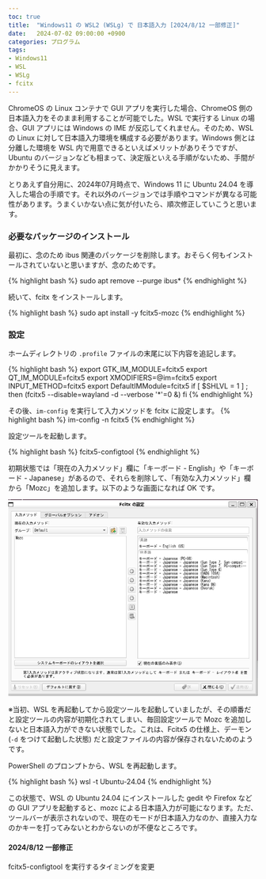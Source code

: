 ```yaml
---
toc: true
title:  "Windows11 の WSL2 (WSLg) で 日本語入力 [2024/8/12 一部修正]"
date:   2024-07-02 09:00:00 +0900
categories: プログラム
tags:
- Windows11
- WSL
- WSLg
- fcitx
---
```

ChromeOS の Linux コンテナで GUI アプリを実行した場合、ChromeOS 側の日本語入力をそのまま利用することが可能でした。WSL で実行する Linux の場合、GUI アプリには Windows の IME が反応してくれません。そのため、WSL の Linux に対して日本語入力環境を構成する必要があります。Windows 側とは分離した環境を WSL 内で用意できるといえばメリットがありそうですが、Ubuntu のバージョンなども相まって、決定版といえる手順がないため、手間がかかりそうに見えます。

とりあえず自分用に、2024年07月時点で、Windows 11 に Ubuntu 24.04 を導入した場合の手順です。それ以外のバージョンでは手順やコマンドが異なる可能性があります。うまくいかない点に気が付いたら、順次修正していこうと思います。

### 必要なパッケージのインストール
最初に、念のため ibus 関連のパッケージを削除します。おそらく何もインストールされていないと思いますが、念のためです。

{% highlight bash %}
sudo apt remove --purge ibus*
{% endhighlight %}

続いて、fcitx をインストールします。

{% highlight bash %}
sudo apt install -y fcitx5-mozc
{% endhighlight %}


### 設定

ホームディレクトリの `.profile` ファイルの末尾に以下内容を追記します。

{% highlight bash %}
export GTK_IM_MODULE=fcitx5
export QT_IM_MODULE=fcitx5
export XMODIFIERS=@im=fcitx5
export INPUT_METHOD=fcitx5
export DefaultIMModule=fcitx5
if [ $SHLVL = 1 ] ; then
  (fcitx5 --disable=wayland -d --verbose '*'=0 &)
fi
{% endhighlight %}

その後、`im-config` を実行して入力メソッドを fcitx に設定します。
{% highlight bash %}
im-config -n fcitx5
{% endhighlight %}

設定ツールを起動します。

{% highlight bash %}
fcitx5-configtool
{% endhighlight %}

初期状態では「現在の入力メソッド」欄に「キーボード - English」や「キーボード - Japanese」があるので、それらを削除して、「有効な入力メソッド」欄から「Mozc」を追加します。以下のような画面になれば OK です。

![configtool][img1]

※当初、WSL を再起動してから設定ツールを起動していましたが、その順番だと設定ツールの内容が初期化されてしまい、毎回設定ツールで Mozc を追加しないと日本語入力ができない状態でした。これは、Fcitx5 の仕様上、デーモン (`-d` をつけて起動した状態) だと設定ファイルの内容が保存されないためのようです。

PowerShell のプロンプトから、WSL を再起動します。

{% highlight bash %}
wsl -t Ubuntu-24.04
{% endhighlight %}

この状態で、WSL の Ubuntu 24.04 にインストールした gedit や Firefox などの GUI アプリを起動すると、mozc による日本語入力が可能になります。ただ、ツールバーが表示されないので、現在のモードが日本語入力なのか、直接入力なのかキーを打ってみないとわからないのが不便なところです。

#### 2024/8/12 一部修正
fcitx5-configtool を実行するタイミングを変更


[img1]:/assets/images/2024/07/ss-20240702.png
